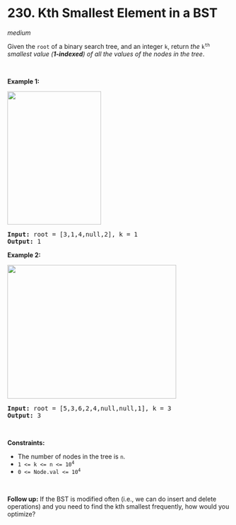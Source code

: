 # 230. Kth Smallest Element in a BST
_medium_

<p>Given the <code>root</code> of a binary search tree, and an integer <code>k</code>, return <em>the</em> <code>k<sup>th</sup></code> <em>smallest value (<strong>1-indexed</strong>) of all the values of the nodes in the tree</em>.</p>

<p>&nbsp;</p>
<p><strong class="example">Example 1:</strong></p>
<img alt="" src="https://fastly.jsdelivr.net/gh/doocs/leetcode@main/solution/0200-0299/0230.Kth%20Smallest%20Element%20in%20a%20BST/images/kthtree1.jpg" style="width: 212px; height: 301px;" />
<pre>
<strong>Input:</strong> root = [3,1,4,null,2], k = 1
<strong>Output:</strong> 1
</pre>

<p><strong class="example">Example 2:</strong></p>
<img alt="" src="https://fastly.jsdelivr.net/gh/doocs/leetcode@main/solution/0200-0299/0230.Kth%20Smallest%20Element%20in%20a%20BST/images/kthtree2.jpg" style="width: 382px; height: 302px;" />
<pre>
<strong>Input:</strong> root = [5,3,6,2,4,null,null,1], k = 3
<strong>Output:</strong> 3
</pre>

<p>&nbsp;</p>
<p><strong>Constraints:</strong></p>

<ul>
	<li>The number of nodes in the tree is <code>n</code>.</li>
	<li><code>1 &lt;= k &lt;= n &lt;= 10<sup>4</sup></code></li>
	<li><code>0 &lt;= Node.val &lt;= 10<sup>4</sup></code></li>
</ul>

<p>&nbsp;</p>
<p><strong>Follow up:</strong> If the BST is modified often (i.e., we can do insert and delete operations) and you need to find the kth smallest frequently, how would you optimize?</p>